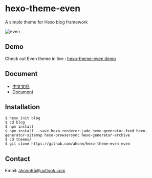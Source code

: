 # hexo-theme-even

A simple theme for Hexo blog framework

![even](http://7xqvel.com1.z0.glb.clouddn.com/%E5%B1%8F%E5%B9%95%E5%BF%AB%E7%85%A7%202016-03-07%20%E4%B8%8A%E5%8D%8810.07.04.png?imageView/3/w/600)

## Demo
Check out Even theme in live : [hexo-theme-even demo](https://www.ahonn.me)

## Document
- [中文文档](/doc/doc_zh.md)
- [Document](/doc/doc_en.md)

## Installation
```
$ hexo init blog
$ cd blog
$ npm install
$ npm install --save hexo-renderer-jade hexo-generator-feed hexo-generator-sitemap hexo-browsersync hexo-generator-archive
$ cd themes/
$ git clone https://github.com/ahonn/hexo-theme-even even
```
## Contact
Email: [ahonn95@outlook.com](mailto:ahonn95@outlook.com)
